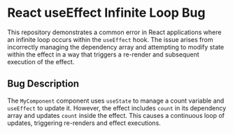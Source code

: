 # React useEffect Infinite Loop Bug

This repository demonstrates a common error in React applications where an infinite loop occurs within the `useEffect` hook.  The issue arises from incorrectly managing the dependency array and attempting to modify state within the effect in a way that triggers a re-render and subsequent execution of the effect.

## Bug Description
The `MyComponent` component uses `useState` to manage a count variable and `useEffect` to update it. However, the effect includes `count` in its dependency array and updates `count` inside the effect. This causes a continuous loop of updates, triggering re-renders and effect executions.